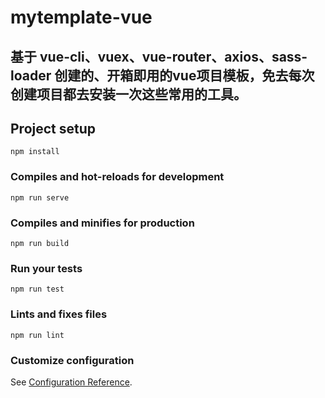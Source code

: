 # mytemplate-vue

## 基于 vue-cli、vuex、vue-router、axios、sass-loader 创建的、开箱即用的vue项目模板，免去每次创建项目都去安装一次这些常用的工具。

## Project setup
```
npm install
```

### Compiles and hot-reloads for development
```
npm run serve
```

### Compiles and minifies for production
```
npm run build
```

### Run your tests
```
npm run test
```

### Lints and fixes files
```
npm run lint
```

### Customize configuration
See [Configuration Reference](https://cli.vuejs.org/config/).
